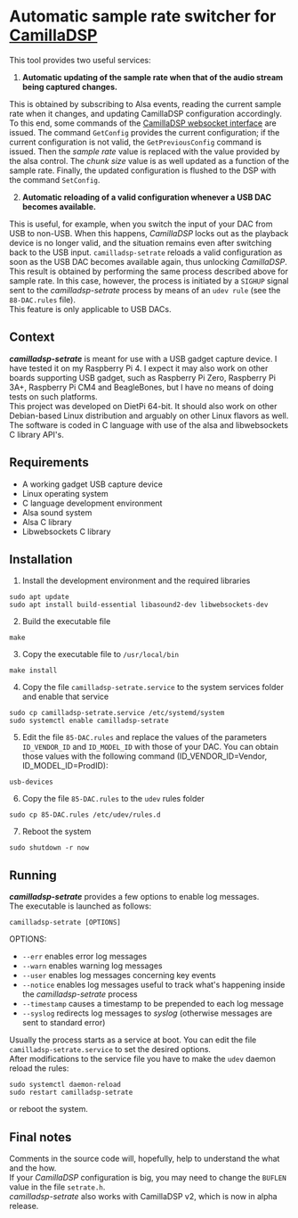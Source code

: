 # Automatic sample rate switcher for [CamillaDSP](https://github.com/HEnquist/camilladsp)
This tool provides two useful services:
1. **Automatic updating of the sample rate when that of the audio stream being captured changes.**

This is obtained by subscribing to Alsa events, reading the current sample rate when it changes, and updating CamillaDSP configuration accordingly. To this end, some commands of the [CamillaDSP websocket interface]( https://github.com/HEnquist/camilladsp/blob/master/websocket.md) are issued. The command `GetConfig` provides the current configuration; if the current configuration is not valid, the `GetPreviousConfig` command is issued. Then the _sample rate_ value is replaced with the value provided by the alsa control. The _chunk size_ value is as well updated as a function of the sample rate.  Finally, the updated configuration is flushed to the DSP with the command `SetConfig`.  

2. **Automatic reloading of a valid configuration whenever a USB DAC becomes available.**    

This is useful, for example, when you switch the input of your DAC from USB to non-USB. When this happens, _CamillaDSP_ locks out as the playback device is no longer valid, and the situation remains even after switching back to the USB input.  `camilladsp-setrate` reloads a valid configuration as soon as the USB DAC becomes available again, thus unlocking _CamillaDSP_. This result is obtained by performing the same process described above for sample rate. In this case, however, the process is initiated by a `SIGHUP` signal sent to the _camilladsp-setrate_ process by means of an `udev rule` (see the `88-DAC.rules` file).  
This feature is only applicable to USB DACs.

## Context
**_camilladsp-setrate_** is meant for use with a USB gadget capture device. I have tested it on my Raspberry Pi 4. I expect it may also work on other boards supporting USB gadget, such as Raspberry Pi Zero, Raspberry Pi 3A+, Raspberry Pi CM4 and BeagleBones, but I have no means of doing tests on such platforms.  
This project was developed on DietPi 64-bit. It should also work on other Debian-based Linux distribution and arguably on other Linux flavors as well.  
The software is coded in C language with use of the alsa and libwebsockets C library API's.
## Requirements
- A working gadget USB capture device
- Linux operating system
- C language development environment
- Alsa sound system
- Alsa C library
- Libwebsockets C library
## Installation
1. Install the development environment and the required libraries
```
sudo apt update  
sudo apt install build-essential libasound2-dev libwebsockets-dev
```
2. Build the executable file
```
make
```
3. Copy the executable file to `/usr/local/bin`
```
make install
```
4. Copy the file `camilladsp-setrate.service` to the system services folder and enable that service
```
sudo cp camilladsp-setrate.service /etc/systemd/system
sudo systemctl enable camilladsp-setrate
```
5. Edit the file `85-DAC.rules` and replace the values of the parameters `ID_VENDOR_ID` and `ID_MODEL_ID` with those of your DAC. You can obtain those values with the following command (ID_VENDOR_ID=Vendor, ID_MODEL_ID=ProdID):
```
usb-devices
```
6. Copy the file `85-DAC.rules` to the `udev` rules folder
```
sudo cp 85-DAC.rules /etc/udev/rules.d
```
7. Reboot the system
```
sudo shutdown -r now
```
## Running
**_camilladsp-setrate_** provides a few options to enable log messages.  
The executable is launched as follows:  
```
camilladsp-setrate [OPTIONS]
```
OPTIONS:  
- `--err`       enables error log messages
- `--warn`      enables warning log messages
- `--user`      enables log messages concerning key events
- `--notice`    enables log messages useful to track what's happening inside the _camilladsp-setrate_ process
- `--timestamp` causes a timestamp to be prepended to each log message
- `--syslog`    redirects log messages to _syslog_ (otherwise messages are sent to standard error)
  
Usually the process starts as a service at boot. You can edit the file `camilladsp-setrate.service` to set the desired options.  
After modifications to the service file you have to make the `udev` daemon reload the rules:
```
sudo systemctl daemon-reload
sudo restart camilladsp-setrate
```
or reboot the system.
## Final notes
Comments in the source code will, hopefully, help to understand the what and the how.  
If your _CamillaDSP_ configuration is big, you may need to change the `BUFLEN` value in the file `setrate.h`.  
_camilladsp-setrate_ also works with CamillaDSP v2, which is now in alpha release.  

